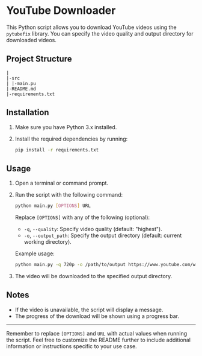 # YouTube Downloader

This Python script allows you to download YouTube videos using the `pytubefix` library. You can specify the video quality and output directory for downloaded videos.

## Project Structure

```
|
|-src
| |-main.pu
|-README.md
|-requirements.txt
```

## Installation

1. Make sure you have Python 3.x installed.
2. Install the required dependencies by running:

    ```bash
    pip install -r requirements.txt
    ```

## Usage

1. Open a terminal or command prompt.
2. Run the script with the following command:

    ```bash
    python main.py [OPTIONS] URL
    ```

    Replace `[OPTIONS]` with any of the following (optional):
    - `-q`, `--quality`: Specify video quality (default: "highest").
    - `-o`, `--output_path`: Specify the output directory (default: current working directory).

    Example usage:

    ```bash
    python main.py -q 720p -o /path/to/output https://www.youtube.com/watch?v=VIDEO_ID
    ```

3. The video will be downloaded to the specified output directory.

## Notes

- If the video is unavailable, the script will display a message.
- The progress of the download will be shown using a progress bar.

---

Remember to replace `[OPTIONS]` and `URL` with actual values when running the script. Feel free to customize the README further to include additional information or instructions specific to your use case.